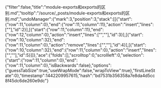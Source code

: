 {"filter":false,"title":"module-exports和exports的区别.md","tooltip":"/source/_posts/module-exports和exports的区别.md","undoManager":{"mark":3,"position":3,"stack":[[{"start":{"row":11,"column":0},"end":{"row":11,"column":11},"action":"insert","lines":["<!--more-->"],"id":2}],[{"start":{"row":11,"column":11},"end":{"row":12,"column":0},"action":"insert","lines":["",""],"id":3}],[{"start":{"row":10,"column":32},"end":{"row":11,"column":0},"action":"remove","lines":["",""],"id":4}],[{"start":{"row":10,"column":32},"end":{"row":11,"column":0},"action":"insert","lines":["",""],"id":5}]]},"ace":{"folds":[],"scrolltop":0,"scrollleft":0,"selection":{"start":{"row":11,"column":0},"end":{"row":11,"column":0},"isBackwards":false},"options":{"guessTabSize":true,"useWrapMode":false,"wrapToView":true},"firstLineState":0},"timestamp":1442209957615,"hash":"bd7531b356358a7e8da4d5cc8f45dc6de260e9dc"}